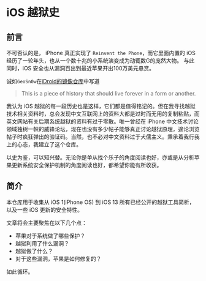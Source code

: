 # iOS 越狱史

## 前言

不可否认的是， iPhone 真正实现了 `Reinvent the Phone`，而它里面内置的 iOS 经历了一轮年头，也从一个数十兆的小系统演变成为动辄数G的庞然大物。 与此同时，iOS 安全也从漏洞百出到最近苹果开出100万美元悬赏。

诚如`GeoSn0w`在[iDroid的镜像仓库](https://github.com/GeoSn0w/iDroid-Resurrected)中写道

>  This is a piece of history that should live forever in a form or another.

我认为 iOS 越狱的每一段历史也是这样，它们都是值得铭记的。但在我寻找越狱技术相关资料时，总会发现中文互联网上的资料大都是过时而无用的复制粘贴，而英文网站有关后期系统越狱的资料有过于零散。唯一曾经在 iPhone 中文技术讨论领域独树一帜的威锋论坛，现在也没有多少帖子能够真正讨论越狱原理，遑论浏览帖子时疯狂弹出的验证码。当然，也不必对中文资料过于犬儒主义。秉承着我行我上的心态，我建立了这个仓库。

以史为鉴，可以知兴替。无论你是单从找个乐子的角度阅读也好，亦或是从分析苹果更新系统安全保护机制的角度阅读也好，都希望你能有所收获。

## 简介

本仓库用于收集从 iOS 1(iPhone OS) 到 iOS 13 所有已经公开的越狱工具简析，以及一些 iOS 更新的安全特性。

文章将会主要聚焦在以下几个点：

- 苹果对于系统做了哪些保护？
- 越狱利用了什么漏洞？
- 越狱做了什么？
- 对于这些漏洞，苹果是如何修复的？

如此循环。

